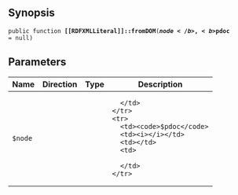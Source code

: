 ## Synopsis

<code>public function <b>[[RDFXMLLiteral]]::fromDOM</b>(<b>$node</b>, <b>$pdoc</b> = null)</code>

## Parameters

<table>
  <thead>
    <tr>
      <th>Name</th>
      <th>Direction</th>
      <th>Type</th>
      <th>Description</th>
    </tr>
  </thead>
  <tbody>
    <tr>
      <td><code>$node</code>
      <td><i></i></td>
      <td></td>
      <td>

      </td>
    </tr>
    <tr>
      <td><code>$pdoc</code>
      <td><i></i></td>
      <td></td>
      <td>

      </td>
    </tr>
  </tbody>
</table>

